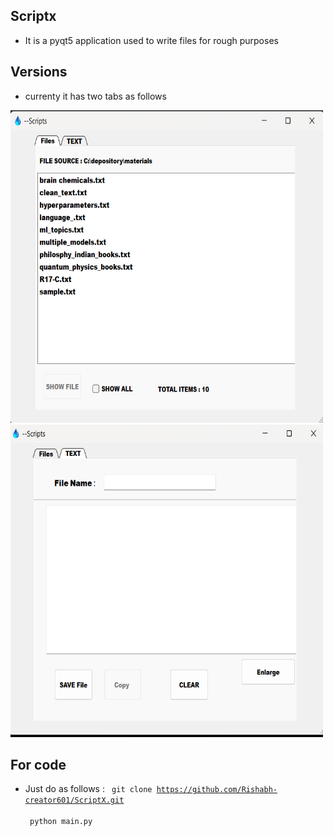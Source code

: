 ## Scriptx 

- It is a pyqt5 application used to write files for rough purposes 

## Versions 

- currenty it has two tabs as follows 

<img src="./assets/tab1.png" width="500px" height="500px" />
<img src="./assets/tab2.png" width="500px" height="500px" />


## For code 

- Just do as follows :
<code> git clone https://github.com/Rishabh-creator601/ScriptX.git </code> <br />
<code> python main.py</code>
